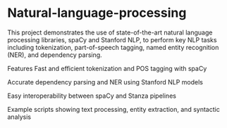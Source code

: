 # Natural-language-processing

This project demonstrates the use of state-of-the-art natural language processing libraries, spaCy and Stanford NLP, to perform key NLP tasks including tokenization, part-of-speech tagging, named entity recognition (NER), and dependency parsing.

Features
Fast and efficient tokenization and POS tagging with spaCy

Accurate dependency parsing and NER using Stanford NLP  models

Easy interoperability between spaCy and Stanza pipelines

Example scripts showing text processing, entity extraction, and syntactic analysis
